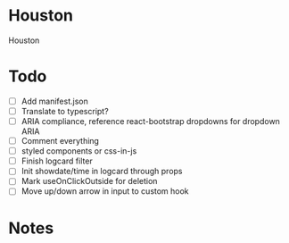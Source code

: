 # Houston

Houston

# Todo

- [ ] Add manifest.json
- [ ] Translate to typescript?
- [ ] ARIA compliance, reference react-bootstrap dropdowns for dropdown ARIA
- [ ] Comment everything
- [ ] styled components or css-in-js
- [ ] Finish logcard filter
- [ ] Init showdate/time in logcard through props
- [ ] Mark useOnClickOutside for deletion
- [ ] Move up/down arrow in input to custom hook

# Notes
